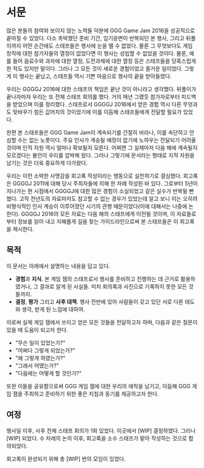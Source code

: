 # 서문

많은 분들의 참여와 보이지 않는 노력들 덕분에 GGG Game Jam 2016을 성공적으로 끝마칠 수 있었다. 다소 촉박했던 준비 기간, 임기응변이 반복되던 본 행사, 그리고 뒤풀이까지 어떤 순간에도 스태프들은 행사에 눈을 뗄 수 없었다. 물론 그 무엇보다도 게임 창작에 대한 참가자들의 열정이 없었다면 이 행사는 성립할 수 없었을 것이다. 물론, 예를 들어 음료수와 과자에 대한 열정, 도전과제에 대한 열정 등은 스태프들을 당혹스럽게 한 적도 있지만 말이다. 그러나 그 모든 것이 새로운 경험이었고 즐거운 일이었다. 그렇게 이 행사는 끝났고, 스태프들 역시 기쁜 마음으로 행사의 끝을 받아들였다.

우리는 GGGGJ 2016에 대한 스태프의 책임은 끝난 것이 아니라고 생각했다. 뒤풀이가 끝나자마자 우리는 또 전체 스태프 회의를 했다. 거의 매년 그랬듯 참가자로부터 피드백을 받았으며 이를 정리했다. 스태프로서 GGGGJ 2016에서 얻은 경험 역시 다른 무엇과도 맞바꾸기 힘든 값어치의 것이었기에 이를 이듬해 스태프들에게 전달할 필요가 있었다.

한편 본 스태프들은 GGG Game Jam이 계속되기를 간절히 바라나, 이를 속단하고 안심할 수는 없는 노릇이다. 주요 인사가 계승될 예정이 없기에 노하우는 전달되기 어려울 것이며 인적 자원 역시 얼마나 확보될지 모른다. 어쩌면 그 실체마저 다음 해에 계속될지 모르겠다는 불안이 우리를 압박해 왔다. 그러나 그렇기에 문서라는 형태로 지적 자원을 남기는 것은 더욱 중요하게 다가왔다.

우리는 이런 소박한 사명감을 회고록 작성이라는 행동으로 실천하기로 결심했다. 회고록은 GGGGJ 2011에 대해 당시 주최자들에 의해 한 차례 작성된 바 있다. 그로부터 5년이 지나가는 현 시점에서 GGGGJ에 대한 많은 경험이 소실되었고 같은 실수가 반복될 뻔했다. 고작 전년도의 자료마저도 참고할 수 없는 경우가 있었는데 알고 보니 이는 오히려 비형식적인 인사 계승이 이루어졌던 시기의 관행 때문이었다(이에 대해서는 나중에 논한다). GGGGJ 2016의 모든 자료는 다음 해의 스태프에게 이전될 것이며, 이 자료들로부터 정보를 읽어 내고 지혜롭게 길을 찾는 가이드라인으로써 본 스태프들은 이 회고록을 제시한다.

## 목적

이 문서는 아래에서 설명하는 내용을 담고 있다.

* **경험**과 **지식**. 본 게임 잼의 스태프로서 행사를 준비하고 진행하는 데 근거로 활용하였거나, 그 결과로 알게 된 사실들. 미처 회의록과 사진으로 기록하지 못한 모든 것들까지.
* **결정**, **평가** 그리고 **사후 대책**. 행사 전반에 있어 사람들이 갖고 있던 서로 다른 태도와 생각, 받게 된 느낌에 대하여.

이로써 실제 게임 잼에서 쓰이고 얻은 모든 것들을 전달하고자 하며, 다음과 같은 질문이 있을 때 도움이 되고자 한다.

* "무슨 일이 있었는가?"
* "어쩌다 그렇게 되었는가?"
* "왜 그렇게 하였는가?"
* "그래서 어땠는가?"
* "다음에는 어떻게 할 것인가?"

또한 이들을 공유함으로써 GGG 게임 잼에 대한 우리의 애착을 남기고, 이듬해 GGG 게임 잼을 주최하고 준비하기 위한 좋은 지침과 동기를 제공하고자 한다.

## 여정

행사일 이후, 사후 전체 스태프 회의가 1회 있었다. 이곳에서 \[WIP\] 결정하였다. 그러나 \[WIP\] 되었다. 수 차례의 논의 이후, 회고록을 소수 스태프가 맡아 작성하는 것으로 합의되었다.

회고록이 완성되기 위해 총 \[WIP\] 번의 모임이 있었다.
